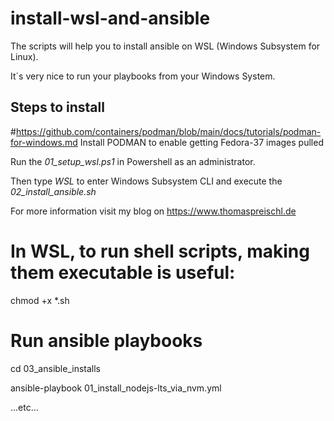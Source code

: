 # install-wsl-and-ansible
The scripts will help you to install ansible on WSL (Windows Subsystem for Linux).

It´s very nice to run your playbooks from your Windows System.

## Steps to install

#https://github.com/containers/podman/blob/main/docs/tutorials/podman-for-windows.md
Install PODMAN to enable getting Fedora-37 images pulled


Run the *01_setup_wsl.ps1* in Powershell as an administrator.

Then type *WSL* to enter Windows Subsystem CLI and execute the *02_install_ansible.sh*

For more information visit my blog on https://www.thomaspreischl.de


# In WSL, to run shell scripts, making them executable is useful:
chmod +x *.sh


# Run ansible playbooks
cd 03_ansible_installs

ansible-playbook 01_install_nodejs-lts_via_nvm.yml

...etc...
